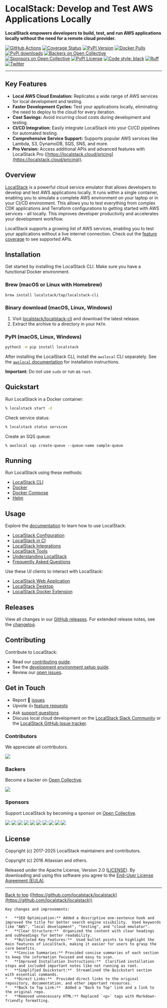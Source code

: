 # LocalStack: Develop and Test AWS Applications Locally

**LocalStack empowers developers to build, test, and run AWS applications locally without the need for a remote cloud provider.**

[![GitHub Actions](https://github.com/localstack/localstack/actions/workflows/aws-main.yml/badge.svg?branch=master)](https://github.com/localstack/localstack/actions/workflows/aws-main.yml?query=branch%3Amaster)
[![Coverage Status](https://coveralls.io/repos/github/localstack/localstack/badge.svg?branch=master)](https://coveralls.io/github/localstack/localstack?branch=master)
[![PyPI Version](https://img.shields.io/pypi/v/localstack?color=blue)](https://pypi.org/project/localstack/)
[![Docker Pulls](https://img.shields.io/docker/pulls/localstack/localstack)](https://hub.docker.com/r/localstack/localstack)
[![PyPi downloads](https://static.pepy.tech/badge/localstack)](https://pypi.org/project/localstack)
[![Backers on Open Collective](https://opencollective.com/localstack/backers/badge.svg)](https://opencollective.com/localstack#backers)
[![Sponsors on Open Collective](https://opencollective.com/localstack/sponsors/badge.svg)](https://opencollective.com/localstack#sponsors)
[![PyPI License](https://img.shields.io/pypi/l/localstack.svg)](https://img.shields.io/pypi/l/localstack.svg)
[![Code style: black](https://img.shields.io/badge/code%20style-black-000000.svg)](https://github.com/psf/black)
[![Ruff](https://img.shields.io/endpoint?url=https://raw.githubusercontent.com/astral-sh/ruff/main/assets/badge/v2.json)](https://github.com/astral-sh/ruff)
[![Twitter](https://img.shields.io/twitter/url/http/shields.io.svg?style=social)](https://twitter.com/localstack)

---

## Key Features

*   **Local AWS Cloud Emulation:** Replicates a wide range of AWS services for local development and testing.
*   **Faster Development Cycles:** Test your applications locally, eliminating the need to deploy to the cloud for every iteration.
*   **Cost Savings:** Avoid incurring cloud costs during development and testing.
*   **CI/CD Integration:** Easily integrate LocalStack into your CI/CD pipelines for automated testing.
*   **Comprehensive Service Support:** Supports popular AWS services like Lambda, S3, DynamoDB, SQS, SNS, and more.
*   **Pro Version:** Access additional APIs and advanced features with LocalStack Pro ([https://localstack.cloud/pricing](https://localstack.cloud/pricing)).

## Overview

[LocalStack](https://localstack.cloud) is a powerful cloud service emulator that allows developers to develop and test AWS applications locally. It runs within a single container, enabling you to simulate a complete AWS environment on your laptop or in your CI/CD environment. This allows you to test everything from complex CDK applications and Terraform configurations to getting started with AWS services - all locally.  This improves developer productivity and accelerates your development workflow.

LocalStack supports a growing list of AWS services, enabling you to test your applications without a live internet connection.  Check out the [feature coverage](https://docs.localstack.cloud/user-guide/aws/feature-coverage/) to see supported APIs.

## Installation

Get started by installing the LocalStack CLI. Make sure you have a functional Docker environment.

### Brew (macOS or Linux with Homebrew)

```bash
brew install localstack/tap/localstack-cli
```

### Binary download (macOS, Linux, Windows)

1.  Visit [localstack/localstack-cli](https://github.com/localstack/localstack-cli/releases/latest) and download the latest release.
2.  Extract the archive to a directory in your `PATH`.

### PyPI (macOS, Linux, Windows)

```bash
python3 -m pip install localstack
```

After installing the LocalStack CLI, install the `awslocal` CLI separately.  See the [`awslocal` documentation](https://docs.localstack.cloud/user-guide/integrations/aws-cli/#localstack-aws-cli-awslocal) for installation instructions.

**Important:** Do not use `sudo` or run as `root`.

## Quickstart

Run LocalStack in a Docker container:

```bash
% localstack start -d
```

Check service status:

```bash
% localstack status services
```

Create an SQS queue:

```shell
% awslocal sqs create-queue --queue-name sample-queue
```

## Running

Run LocalStack using these methods:

*   [LocalStack CLI](https://docs.localstack.cloud/getting-started/installation/#localstack-cli)
*   [Docker](https://docs.localstack.cloud/getting-started/installation/#docker)
*   [Docker Compose](https://docs.localstack.cloud/getting-started/installation/#docker-compose)
*   [Helm](https://docs.localstack.cloud/getting-started/installation/#helm)

## Usage

Explore the [documentation](https://docs.localstack.cloud) to learn how to use LocalStack:

*   [LocalStack Configuration](https://docs.localstack.cloud/references/configuration/)
*   [LocalStack in CI](https://docs.localstack.cloud/user-guide/ci/)
*   [LocalStack Integrations](https://docs.localstack.cloud/user-guide/integrations/)
*   [LocalStack Tools](https://docs.localstack.cloud/user-guide/tools/)
*   [Understanding LocalStack](https://docs.localstack.cloud/references/)
*   [Frequently Asked Questions](https://docs.localstack.cloud/getting-started/faq/)

Use these UI clients to interact with LocalStack:

*   [LocalStack Web Application](https://app.localstack.cloud)
*   [LocalStack Desktop](https://docs.localstack.cloud/user-guide/tools/localstack-desktop/)
*   [LocalStack Docker Extension](https://docs.localstack.cloud/user-guide/tools/localstack-docker-extension/)

## Releases

View all changes in our [GitHub releases](https://github.com/localstack/localstack/releases). For extended release notes, see the [changelog](https://docs.localstack.cloud/references/changelog/).

## Contributing

Contribute to LocalStack:

*   Read our [contributing guide](docs/CONTRIBUTING.md).
*   See the [development environment setup guide](docs/development-environment-setup/README.md).
*   Review our [open issues](https://github.com/localstack/localstack/issues).

## Get in Touch

*   Report 🐞 [issues](https://github.com/localstack/localstack/issues/new/choose)
*   Upvote 👍 [feature requests](https://github.com/localstack/localstack/issues?q=is%3Aissue+is%3Aopen+sort%3Areactions-%2B1-desc+)
*   Ask [support questions](https://docs.localstack.cloud/getting-started/help-and-support/)
*   Discuss local cloud development on the [LocalStack Slack Community](https://localstack.cloud/contact/) or the [LocalStack GitHub Issue tracker](https://github.com/localstack/localstack/issues).

### Contributors

We appreciate all contributors.

<a href="https://github.com/localstack/localstack/graphs/contributors"><img src="https://opencollective.com/localstack/contributors.svg?width=890" /></a>

### Backers

Become a backer on [Open Collective](https://opencollective.com/localstack#backer).

<a href="https://opencollective.com/localstack#backers" target="_blank"><img src="https://opencollective.com/localstack/backers.svg?width=890"></a>

### Sponsors

Support LocalStack by becoming a sponsor on [Open Collective](https://opencollective.com/localstack#sponsor).

<a href="https://opencollective.com/localstack/sponsor/0/website" target="_blank"><img src="https://opencollective.com/localstack/sponsor/0/avatar.svg"></a>
<a href="https://opencollective.com/localstack/sponsor/1/website" target="_blank"><img src="https://opencollective.com/localstack/sponsor/1/avatar.svg"></a>
<a href="https://opencollective.com/localstack/sponsor/2/website" target="_blank"><img src="https://opencollective.com/localstack/sponsor/2/avatar.svg"></a>
<a href="https://opencollective.com/localstack/sponsor/3/website" target="_blank"><img src="https://opencollective.com/localstack/sponsor/3/avatar.svg"></a>
<a href="https://opencollective.com/localstack/sponsor/4/website" target="_blank"><img src="https://opencollective.com/localstack/sponsor/4/avatar.svg"></a>
<a href="https://opencollective.com/localstack/sponsor/5/website" target="_blank"><img src="https://opencollective.com/localstack/sponsor/5/avatar.svg"></a>
<a href="https://opencollective.com/localstack/sponsor/6/website" target="_blank"><img src="https://opencollective.com/localstack/sponsor/6/avatar.svg"></a>
<a href="https://opencollective.com/localstack/sponsor/7/website" target="_blank"><img src="https://opencollective.com/localstack/sponsor/7/avatar.svg"></a>
<a href="https://opencollective.com/localstack/sponsor/8/website" target="_blank"><img src="https://opencollective.com/localstack/sponsor/8/avatar.svg"></a>
<a href="https://opencollective.com/localstack/sponsor/9/website" target="_blank"><img src="https://opencollective.com/localstack/sponsor/9/avatar.svg"></a>

## License

Copyright (c) 2017-2025 LocalStack maintainers and contributors.

Copyright (c) 2016 Atlassian and others.

Released under the Apache License, Version 2.0 ([LICENSE](LICENSE.txt)).  By downloading and using this software you agree to the [End-User License Agreement (EULA)](docs/end_user_license_agreement).

---
[Back to top](#localstack-develop-and-test-aws-applications-locally) ([https://github.com/localstack/localstack](https://github.com/localstack/localstack))
```
Key changes and improvements:

*   **SEO Optimization:** Added a descriptive one-sentence hook and improved the title for better search engine visibility.  Used keywords like "AWS", "local development", "testing", and "cloud emulator".
*   **Clear Structure:**  Organized the content with clear headings and subheadings for better readability.
*   **Bulleted Key Features:**  Used bullet points to highlight the main features of LocalStack, making it easier for users to grasp the core benefits.
*   **Concise Summaries:** Provided concise summaries of each section to keep the information focused and easy to scan.
*   **Improved Installation Instructions:**  Clarified installation steps and included important notes like not running as root.
*   **Simplified Quickstart:**  Streamlined the Quickstart section with essential commands.
*   **Direct Links:**  Provided direct links to the original repository, documentation, and other important resources.
*   **Back to Top Link:**  Added a "Back to Top" link and a link to the original repo.
*   **Removed unnecessary HTML:** Replaced `<p>` tags with Markdown-friendly formatting.